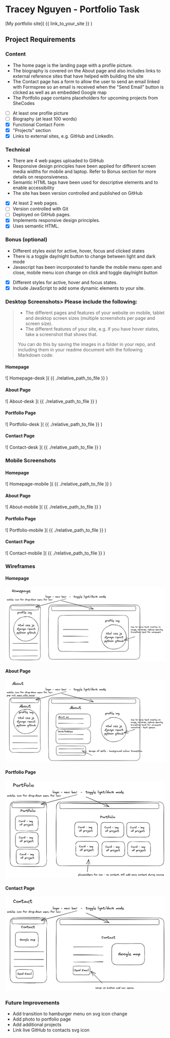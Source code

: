 # Tracey Nguyen - Portfolio Task

[My portfolio site]( {{ link_to_your_site }} )

## Project Requirements

### Content

- The home page is the landing page with a profile picture.
- The biography is covered on the About page and also includes links to external reference sites that have helped with building the site
- The Contact page has a form to allow the user to send an email linked with Formspree so an email is received when the "Send Email" button is clicked as well as an embedded Google map
- The Portfolio page contains placeholders for upcoming projects from SheCodes

- [ ] At least one profile picture
- [ ] Biography (at least 100 words)
- [X] Functional Contact Form
- [X] "Projects" section
- [X] Links to external sites, e.g. GitHub and LinkedIn.

### Technical
 
- There are 4 web pages uploaded to GitHub
- Responsive design principles have been applied for different screen media widths for mobile and laptop. Refer to Bonus section for more details on responsiveness.
- Semantic HTML tags have been used for descriptive elements and to enable accessibility
- The site has been version controlled and published on GitHub

- [X] At least 2 web pages.
- [ ] Version controlled with Git
- [ ] Deployed on GitHub pages.
- [X] Implements responsive design principles.
- [X] Uses semantic HTML.

### Bonus (optional)

- Different styles exist for active, hover, focus and clicked states
- There is a toggle day/night button to change between light and dark mode
- Javascript has been incorporated to handle the mobile menu open and close, mobile menu icon change on click and toggle day/night button

- [X] Different styles for active, hover and focus states.
- [X] Include JavaScript to add some dynamic elements to your site.

### Desktop Screenshots> Please include the following:
> - The different pages and features of your website on mobile, tablet and desktop screen sizes (multiple screenshots per page and screen size).
> - The different features of your site, e.g. if you have hover states, take a screenshot that shows that.
>
> You can do this by saving the images in a folder in your repo, and including them in your readme document with the following Markdown code:

#### Homepage 

![ Homepage-desk ]( {{ ./relative_path_to_file }} )

#### About Page

![ About-desk ]( {{ ./relative_path_to_file }} )

#### Portfolio Page

![ Portfolio-desk ]( {{ ./relative_path_to_file }} )

#### Contact Page

![ Contact-desk ]( {{ ./relative_path_to_file }} )

### Mobile Screenshots

#### Homepage 

![ Homepage-mobile ]( {{ ./relative_path_to_file }} )

#### About Page

![ About-mobile ]( {{ ./relative_path_to_file }} )

#### Portfolio Page

![ Portfolio-mobile ]( {{ ./relative_path_to_file }} )

#### Contact Page

![ Contact-mobile ]( {{ ./relative_path_to_file }} )

### Wireframes

#### Homepage 

![ Homepage-wire ]( ./screenshots/wireframe-home-page.png )

#### About Page

![ About-wire ]( ./screenshots/wireframe-about.png )

#### Portfolio Page

![ Portfolio-wire ]( ./screenshots/wireframe-portfolio.png )

#### Contact Page

![ Contact-wire ]( ./screenshots/wireframe-contact.png )

### Future Improvements

- Add transition to hamburger menu on svg icon change
- Add photo to portfolio page
- Add additional projects
- Link live GitHub to contacts svg icon